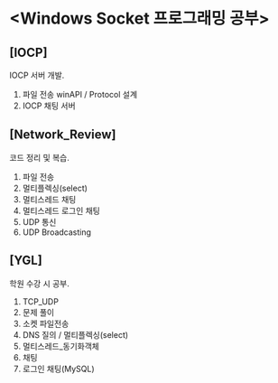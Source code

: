 # <Windows Socket 프로그래밍 공부>

## [IOCP]
   IOCP 서버 개발.<br>
   1. 파일 전송 winAPI / Protocol 설계<br>
   2. IOCP 채팅 서버<br>

## [Network_Review]
   코드 정리 및 복습.<br>
   1. 파일 전송<br>
   2. 멀티플렉싱(select)<br>
   3. 멀티스레드 채팅<br>
   4. 멀티스레드 로그인 채팅<br> 
   5. UDP 통신<br>
   6. UDP Broadcasting<br>
   
## [YGL]
   학원 수강 시 공부.<br>
   1. TCP_UDP<br>
   2. 문제 풀이<br>
   3. 소켓 파일전송<br>
   4. DNS 질의 / 멀티플렉싱(select)<br>
   5. 멀티스레드_동기화객체<br>
   6. 채팅<br>
   7. 로그인 채팅(MySQL)<br>

